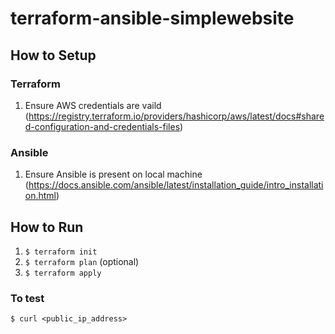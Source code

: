 # terraform-ansible-simplewebsite

## How to Setup

### Terraform

1. Ensure AWS credentials are vaild (https://registry.terraform.io/providers/hashicorp/aws/latest/docs#shared-configuration-and-credentials-files)

### Ansible

1. Ensure Ansible is present on local machine (https://docs.ansible.com/ansible/latest/installation_guide/intro_installation.html)

## How to Run

1. `$ terraform init`
2. `$ terraform plan` (optional)
3. `$ terraform apply`

### To test

`$ curl <public_ip_address>`
